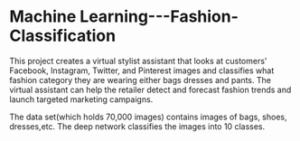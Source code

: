 # Machine Learning---Fashion-Classification
This project creates a virtual stylist assistant that looks at customers'  Facebook, Instagram, Twitter, and Pinterest images and classifies what fashion category they are wearing either bags dresses and pants. The virtual assistant can help the retailer detect and forecast fashion trends and launch targeted marketing campaigns.

The data set(which holds 70,000 images) contains images of bags, shoes, dresses,etc. The deep network classifies the images into 10 classes.
